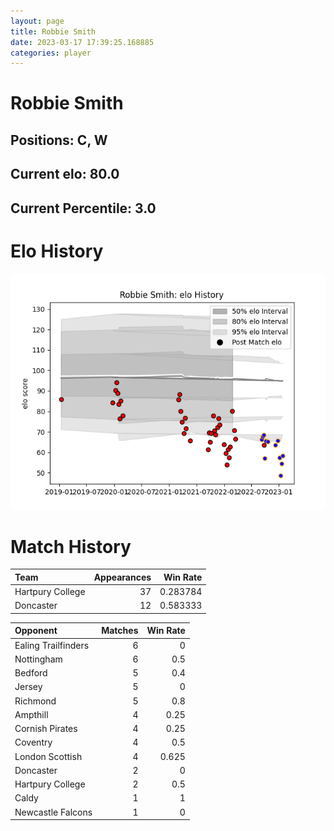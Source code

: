 ```yaml
---  
layout: page  
title: Robbie Smith  
date: 2023-03-17 17:39:25.168885  
categories: player  
---
```

# Robbie Smith

## Positions: C, W

## Current elo: 80.0

## Current Percentile: 3.0

# Elo History


![elo history](history_RobbieSmith.png)
# Match History


| Team             |   Appearances |   Win Rate |
|:-----------------|--------------:|-----------:|
| Hartpury College |            37 |   0.283784 |
| Doncaster        |            12 |   0.583333 |

| Opponent            |   Matches |   Win Rate |
|:--------------------|----------:|-----------:|
| Ealing Trailfinders |         6 |      0     |
| Nottingham          |         6 |      0.5   |
| Bedford             |         5 |      0.4   |
| Jersey              |         5 |      0     |
| Richmond            |         5 |      0.8   |
| Ampthill            |         4 |      0.25  |
| Cornish Pirates     |         4 |      0.25  |
| Coventry            |         4 |      0.5   |
| London Scottish     |         4 |      0.625 |
| Doncaster           |         2 |      0     |
| Hartpury College    |         2 |      0.5   |
| Caldy               |         1 |      1     |
| Newcastle Falcons   |         1 |      0     |